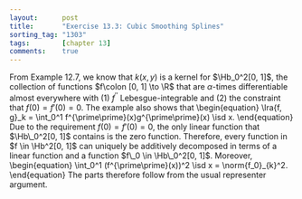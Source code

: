 ```yaml
---
layout:      post
title:       "Exercise 13.3: Cubic Smoothing Splines"
sorting_tag: "1303"
tags:        [chapter 13]
comments:    true
---
```


From Example 12.7, we know that $k(x, y)$ is a kernel for $\Hb_0^2[0, 1]$, the collection of functions $f\colon [0, 1] \to \R$ that are $\alpha$-times differentiable almost everywhere with (1) $f^{\prime\prime}$ Lebesgue-integrable and (2) the constraint that $f(0) = f'(0) = 0$.
The example also shows that
\begin{equation}
    \lra{f, g}_k = \int\_0^1 f^{\prime\prime}(x)g^{\prime\prime}(x) \isd x.
\end{equation}
Due to the requirement $f(0) = f'(0) = 0$, the only linear function that $\Hb\_0^2[0, 1]$ contains is the zero function.
Therefore, every function in $f \in \Hb^2[0, 1]$ can uniquely be additively decomposed in terms of a linear function and a function $f\_0 \in \Hb\_0^2[0, 1]$.
Moreover,
\begin{equation}
    \int\_0^1 (f^{\prime\prime}(x))^2 \isd x = \norm{f\_0}\_{k}^2.
\end{equation}
The parts therefore follow from the usual representer argument.